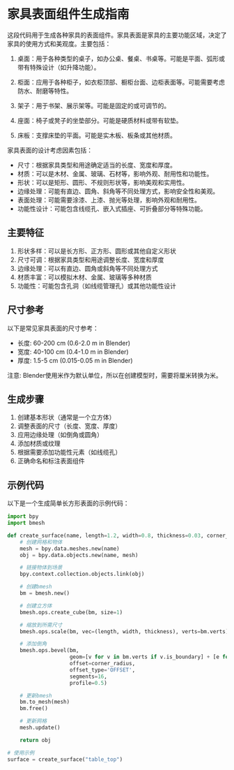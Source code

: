 # 家具表面组件生成指南

这段代码用于生成各种家具的表面组件。家具表面是家具的主要功能区域，决定了家具的使用方式和美观度。主要包括：

1. 桌面：用于各种类型的桌子，如办公桌、餐桌、书桌等。可能是平面、弧形或带有特殊设计（如升降功能）。

2. 柜面：应用于各种柜子，如衣柜顶部、橱柜台面、边柜表面等。可能需要考虑防水、耐磨等特性。

3. 架子：用于书架、展示架等。可能是固定的或可调节的。

4. 座面：椅子或凳子的坐垫部分。可能是硬质材料或带有软垫。

5. 床板：支撑床垫的平面。可能是实木板、板条或其他材质。

家具表面的设计考虑因素包括：
- 尺寸：根据家具类型和用途确定适当的长度、宽度和厚度。
- 材质：可以是木材、金属、玻璃、石材等，影响外观、耐用性和功能性。
- 形状：可以是矩形、圆形、不规则形状等，影响美观和实用性。
- 边缘处理：可能有直边、圆角、斜角等不同处理方式，影响安全性和美观。
- 表面处理：可能需要涂漆、上漆、抛光等处理，影响外观和耐用性。
- 功能性设计：可能包含线缆孔、嵌入式插座、可折叠部分等特殊功能。
## 主要特征

1. 形状多样：可以是长方形、正方形、圆形或其他自定义形状
2. 尺寸可调：根据家具类型和用途调整长度、宽度和厚度
3. 边缘处理：可以有直边、圆角或斜角等不同处理方式
4. 材质丰富：可以模拟木材、金属、玻璃等多种材质
5. 功能性：可能包含孔洞（如线缆管理孔）或其他功能性设计

## 尺寸参考

以下是常见家具表面的尺寸参考：

- 长度: 60-200 cm (0.6-2.0 m in Blender)
- 宽度: 40-100 cm (0.4-1.0 m in Blender)
- 厚度: 1.5-5 cm (0.015-0.05 m in Blender)

注意: Blender使用米作为默认单位，所以在创建模型时，需要将厘米转换为米。

## 生成步骤

1. 创建基本形状（通常是一个立方体）
2. 调整表面的尺寸（长度、宽度、厚度）
3. 应用边缘处理（如倒角或圆角）
4. 添加材质或纹理
5. 根据需要添加功能性元素（如线缆孔）
6. 正确命名和标注表面组件

## 示例代码

以下是一个生成简单长方形表面的示例代码：

```python
import bpy
import bmesh

def create_surface(name, length=1.2, width=0.8, thickness=0.03, corner_radius=0.02):
    # 创建网格和物体
    mesh = bpy.data.meshes.new(name)
    obj = bpy.data.objects.new(name, mesh)

    # 链接物体到场景
    bpy.context.collection.objects.link(obj)

    # 创建bmesh
    bm = bmesh.new()

    # 创建立方体
    bmesh.ops.create_cube(bm, size=1)

    # 缩放到所需尺寸
    bmesh.ops.scale(bm, vec=(length, width, thickness), verts=bm.verts)

    # 添加倒角
    bmesh.ops.bevel(bm,
                    geom=[v for v in bm.verts if v.is_boundary] + [e for e in bm.edges if e.is_boundary],
                    offset=corner_radius,
                    offset_type='OFFSET',
                    segments=16,
                    profile=0.5)

    # 更新bmesh
    bm.to_mesh(mesh)
    bm.free()

    # 更新网格
    mesh.update()

    return obj

# 使用示例
surface = create_surface("table_top")